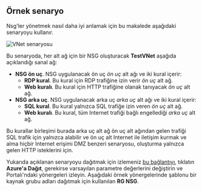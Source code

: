 ## <a name="sample-scenario"></a>Örnek senaryo
Nsg'ler yönetmek nasıl daha iyi anlamak için bu makalede aşağıdaki senaryoyu kullanır.

![VNet senaryosu](./media/virtual-networks-create-nsg-scenario-include/figure1.png)

Bu senaryoda, her alt ağ için bir NSG oluşturacak **TestVNet** aşağıda açıklandığı sanal ağ: 

* **NSG ön uç**. NSG uygulanacak ön uç *ön uç* alt ağı ve iki kural içerir:    
  * **RDP kural**. Bu kural için RDP trafiğine izin verir *ön uç* alt ağ.
  * **Web kuralı**. Bu kural için HTTP trafiğine olanak tanıyacak *ön uç* alt ağ.
* **NSG arka uç**. NSG uygulanacak arka uç *arka uç* alt ağı ve iki kural içerir:    
  * **SQL kural**. Bu kural yalnızca SQL trafiğe izin veren *ön uç* alt ağ.
  * **Web kuralı**. Bu kural, tüm Internet trafiği bağlı engellediği *arka uç* alt ağ.

Bu kurallar birleşimi burada arka uç alt ağ ön uç alt ağından gelen trafiği SQL trafik için yalnızca alabilir ve ön uç alt Internet ile iletişim kurmak ve alma hiçbir Internet erişimi DMZ benzeri senaryosu, oluşturma yalnızca gelen HTTP isteklerini için.

Yukarıda açıklanan senaryoyu dağıtmak için izlemeniz [bu bağlantıyı](http://github.com/telmosampaio/azure-templates/tree/master/201-IaaS-WebFrontEnd-SQLBackEnd-NSG), tıklatın **Azure'a Dağıt**, gerekirse varsayılan parametre değerlerini değiştirin ve Portalı'ndaki yönergeleri izleyin. Aşağıdaki örnek yönergelerinde şablonu bir kaynak grubu adları dağıtmak için kullanılan **RG NSG**. 


